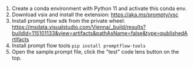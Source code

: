 1. Create a conda environment with Python 11 and activate this conda env.
2. Download vsix and install the extension: https://aka.ms/prompty/vsc
3. Install prompt flow sdk from the private wheel: https://msdata.visualstudio.com/Vienna/_build/results?buildId=115101133&view=artifacts&pathAsName=false&type=publishedArtifacts
4. Install prompt flow tools ```pip install promptflow-tools```
5. Open the sample.prompt file, click the "test" code lens button on the top.